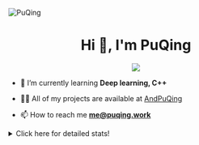 ![PuQing](https://user-images.githubusercontent.com/27223114/171565019-9a56fae6-b08b-421f-99db-7e830da42371.png)

<h1 align="center">Hi 👋, I'm PuQing</h1>

<p align="center">
  <img src="https://github-widgetbox.vercel.app/api/profile?username=AndPuQing&data=followers,repositories,stars,commits"/>
</p>

- 🌱 I’m currently learning **Deep learning, C++**

- 👨‍💻 All of my projects are available at [AndPuQing](https://github.com/AndPuQing)

- 📫 How to reach me **me@puqing.work**

<details>
<summary>Click here for detailed stats!</summary>

<!--START_SECTION:waka-->
**I'm a Night 🦉** 

```text
🌞 Morning    37 commits     ██░░░░░░░░░░░░░░░░░░░░░░░   9.81% 
🌆 Daytime    139 commits    █████████░░░░░░░░░░░░░░░░   36.87% 
🌃 Evening    123 commits    ████████░░░░░░░░░░░░░░░░░   32.63% 
🌙 Night      78 commits     █████░░░░░░░░░░░░░░░░░░░░   20.69%

```


📊 **This Week I Spent My Time On** 

```text
💬 Programming Languages: 
Jupyter Notebook         4 hrs 13 mins       ████████████████░░░░░░░░░   65.72% 
C                        40 mins             ██░░░░░░░░░░░░░░░░░░░░░░░   10.38% 
Text                     33 mins             ██░░░░░░░░░░░░░░░░░░░░░░░   8.63% 
Python                   32 mins             ██░░░░░░░░░░░░░░░░░░░░░░░   8.41% 
C++                      26 mins             █░░░░░░░░░░░░░░░░░░░░░░░░   6.82%

🔥 Editors: 
VS Code                  6 hrs 25 mins       █████████████████████████   100.0%

💻 Operating System: 
Windows                  3 hrs 22 mins       █████████████░░░░░░░░░░░░   52.52% 
Mac                      2 hrs 36 mins       ██████████░░░░░░░░░░░░░░░   40.6% 
Linux                    26 mins             █░░░░░░░░░░░░░░░░░░░░░░░░   6.88%

```


<!--END_SECTION:waka-->
</details>

